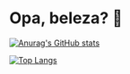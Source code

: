 # Opa, beleza? 👋

<!--
**luissimas/luissimas** is a ✨ _special_ ✨ repository because its `README.md` (this file) appears on your GitHub profile.

Here are some ideas to get you started:

- 🔭 I’m currently working on ...
- 🌱 I’m currently learning ...
- 👯 I’m looking to collaborate on ...
- 🤔 I’m looking for help with ...
- 💬 Ask me about ...
- 📫 How to reach me: ...
- 😄 Pronouns: ...
- ⚡ Fun fact: ...
-->

[![Anurag's GitHub stats](https://github-readme-stats.vercel.app/api?username=luissimas&theme=nord&show_icons=true&exclude_repo=vault)](https://github.com/anuraghazra/github-readme-stats)

[![Top Langs](https://github-readme-stats.vercel.app/api/top-langs/?username=luissimas&theme=nord&layout=compact&exclude_repo=vault)](https://github.com/anuraghazra/github-readme-stats)
